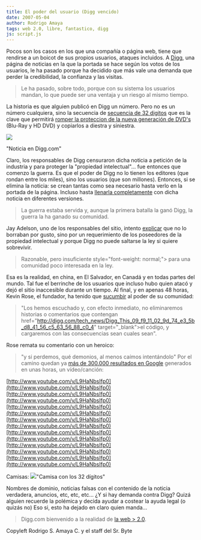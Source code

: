 ```yaml
---
title: El poder del usuario (Digg vencido)
date: 2007-05-04
author: Rodrigo Amaya
tags: web 2.0, libre, fantastico, digg
js: script.js
---
```


Pocos son los casos en los que una compañía o página web, tiene que
      rendirse a un boicot de sus propios usuarios, ataques incluidos. A [Digg](http://digg.com/), una página de noticias en la que la
      portada se hace según los votos de los usuarios, le ha pasado porque ha decidido que
      más vale una demanda que perder la credibilidad, la confianza y las
      visitas.

> Le ha pasado, sobre todo, porque con su sistema los
> usuarios mandan, lo que puede ser una ventaja y un riesgo al mismo
> tiempo.

 La historia es que alguien publicó en
      Digg un número. Pero no es un número cualquiera, sino la secuencia de [secuencia de 32 digitos](http://www.lapetiteclaudine.com/archives/011543.html) que es la clave que permitirá [romper la proteccion de la nueva generación de DVD's](http://www.freedom-to-tinker.com/?p=1104) (Blu-Ray y HD DVD) y copiarlos a diestra y
      siniestra.

 [![](http://bp1.blogger.com/_ayvorITawE4/RjsdXUK33zI/AAAAAAAAAWA/dhEOcyikw7c/s400/1178174099_g_1.jpg)](http://bp1.blogger.com/_ayvorITawE4/RjsdXUK33zI/AAAAAAAAAWA/dhEOcyikw7c/s1600-h/1178174099_g_1.jpg)

"Noticia en Digg.com"

Claro, los responsables de Digg censuraron dicha noticia
      a petición de la industria y para proteger la "propiedad intelectual"... fue
      entonces que comenzo la guerra.
Es que el poder de Digg no lo tienen los editores (que rondan entre los miles), sino los
      usuarios (que son millones). Entonces, si se elimina la noticia: se crean
      tantas como sea necesario hasta verlo en la portada de la página. Incluso hasta
      [llenarla completamente](http://www.flickr.com/photos/8080741@N04/480718913/) con dicha noticia en
      diferentes versiones.

> La guerra estaba
> servida y, aunque la primera batalla la ganó Digg, la guerra la ha ganado su
> comunidad.

 Jay Adelson, uno de
      los responsables del sitio, intento [explicar](http://blog.digg.com/?p=73) que no lo borraban por gusto, sino por un
      requerimiento de los poseedores de la
      propiedad intelectual y porque Digg
      no puede saltarse la ley
      si quiere sobrevivir.

> Razonable, pero
> insuficiente style="font-weight: normal;"> para una comunidad
> poco interesada en la ley.

Esa es la realidad, en china, en El
      Salvador, en Canadá y en todas partes del mundo.
Tal fue el berrinche de los
      usuarios que incluso hubo quien atacó y dejó el sitio inaccesible durante un tiempo. Al final,
      y en apenas 48 horas, Kevin Rose, el
      fundador, ha tenido que [sucumbir](http://blog.digg.com/?p=74) al poder de su comunidad:

> "Los hemos escuchado y, con efecto inmediato, no eliminaremos
> historias o comentarios que contengan  href="http://digg.com/tech_news/Digg_This_09_f9_11_02_9d_74_e3_5b_d8_41_56_c5_63_56_88_c0_4"
> target="_blank">el código, y cargaremos con las consecuencias sean cuales
> sean".

 Rose remata su comentario con un
      heroico:

> "y si
> perdemos, qué demonios, al menos caímos intentándolo"
Por el
      camino quedan ya [más de 300.000 resultados en Google](http://www.google.com/search?q=09+F9+11+02+9D+74+E3+5B+D8+41+56+C5+63+56+88+C0) generados en unas horas, un
      vídeo/canción:

[http://www.youtube.com/v/L9HaNbsIfp0](http://www.youtube.com/v/L9HaNbsIfp0)[http://www.youtube.com/v/L9HaNbsIfp0](http://www.youtube.com/v/L9HaNbsIfp0)[http://www.youtube.com/v/L9HaNbsIfp0](http://www.youtube.com/v/L9HaNbsIfp0)[http://www.youtube.com/v/L9HaNbsIfp0](http://www.youtube.com/v/L9HaNbsIfp0)[http://www.youtube.com/v/L9HaNbsIfp0](http://www.youtube.com/v/L9HaNbsIfp0)[http://www.youtube.com/v/L9HaNbsIfp0](http://www.youtube.com/v/L9HaNbsIfp0)[http://www.youtube.com/v/L9HaNbsIfp0](http://www.youtube.com/v/L9HaNbsIfp0)

Camisas:
[![](http://bp0.blogger.com/_ayvorITawE4/RjscWEK33yI/AAAAAAAAAV4/JAMN3wXmjyY/s400/09F91102b.jpg)](http://bp0.blogger.com/_ayvorITawE4/RjscWEK33yI/AAAAAAAAAV4/JAMN3wXmjyY/s1600-h/09F91102b.jpg)"Camisa con los 32
      dígitos"

Nombres de dominio,
      noticias falsas con el contenido de la noticia verdadera, anuncios, etc, etc, etc... ¿Y si hay
      demanda contra Digg? Quizá alguien recuerde la polémica y decida ayudar a costear la ayuda
      legal (o quizás no)
Eso si, esto ha dejado en claro quien manda...
> Digg.com bienvenido a la
> realidad de [la web > 2.0](http://srbyte.blogspot.com/2007/04/web-20-qu-es.html).

Copyleft Rodrigo S. Amaya C. y el staff del Sr.
      Byte